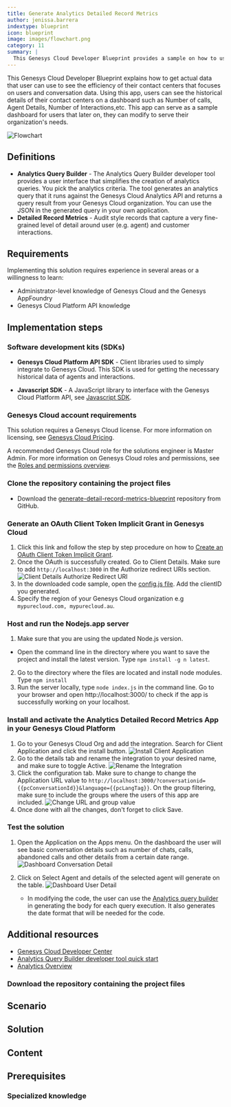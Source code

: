 ```yaml
---
title: Generate Analytics Detailed Record Metrics
author: jenissa.barrera
indextype: blueprint
icon: blueprint
image: images/flowchart.png
category: 11
summary: |
  This Genesys Cloud Developer Blueprint provides a sample on how to use Detailed Records Metrics using the Analytics API. 
---
```


This Genesys Cloud Developer Blueprint explains how to get actual data that user can use to see the efficiency of their contact centers that focuses on users and conversation data. Using this app, users can see the historical details of their contact centers on a dashboard such as Number of calls, Agent Details, Number of Interactions,etc. This app can serve as a sample dashboard for users that later on, they can modify to serve their organization's needs.  

![Flowchart](images/flowchart.png "Flowchart")

## Definitions

* **Analytics Query Builder** - The Analytics Query Builder developer tool provides a user interface that simplifies the creation of analytics queries. You pick the analytics criteria. The tool generates an analytics query that it runs against the Genesys Cloud Analytics API and returns a query result from your Genesys Cloud organization. You can use the JSON in the generated query in your own application.
* **Detailed Record Metrics** - Audit style records that capture a very fine-grained level of detail around user (e.g. agent) and customer interactions.
 
## Requirements

Implementing this solution requires experience in several areas or a willingness to learn:

- Administrator-level knowledge of Genesys Cloud and the Genesys AppFoundry
- Genesys Cloud Platform API knowledge

## Implementation steps

### Software development kits (SDKs)

* **Genesys Cloud Platform API SDK** - Client libraries used to simply integrate to Genesys Cloud. This SDK is used for getting the necessary historical data of agents and interactions.

* **Javascript SDK** - A JavaScript library to interface with the Genesys Cloud Platform API, see [Javascript SDK](https://www.npmjs.com/package/purecloud-platform-client-v2 "a").



### Genesys Cloud account requirements

This solution requires a Genesys Cloud license. For more information on licensing, see [Genesys Cloud Pricing](https://www.genesys.com/pricing "Opens the pricing article").

A recommended Genesys Cloud role for the solutions engineer is Master Admin. For more information on Genesys Cloud roles and permissions, see the [Roles and permissions overview](https://help.mypurecloud.com/?p=24360 "Opens the Roles and permissions overview article").


### Clone the repository containing the project files

* Download the [generate-detail-record-metrics-blueprint](https://github.com/GenesysCloudBlueprints/analytics-detail-record-metrics-blueprint "Opens the generate-detail-record-metrics-blueprint repository in GitHub") repository from GitHub.

### Generate an OAuth Client Token Implicit Grant in Genesys Cloud
1. Click this link and follow the step by step procedure on how to [Create an OAuth Client Token Implicit Grant](https://help.mypurecloud.com/articles/create-an-oauth-client/ "a"). 
2. Once the OAuth is successfully created. Go to Client Details. Make sure to add `http://localhost:3000` in the Authorize redirect URIs section. 
 ![Client Details Authorize Redirect URI](images/client-details-authorize-redirect-uri.png "Client Details Authorize Redirect URI")
3. In the downloaded code sample, open the [config.js file](https://github.com/jenissabarrera/generate-detail-record-metrics-blueprint/blob/main/docs/scripts/config.js "a"). Add the clientID you generated. 
4. Specify the region of your Genesys Cloud organization e.g `mypurecloud.com, mypurecloud.au`.

### Host and run the Nodejs.app server

1. Make sure that you are using the updated Node.js version. 

  * Open the command line in the directory where you want to save the project and install the latest version. Type `npm install -g n latest`.

2. Go to the directory where the files are located and install node modules. Type `npm install`  
3. Run the server locally, type `node index.js` in the command line. Go to your browser and open http://localhost:3000/ to check if the app is successfully working on your localhost.

### Install and activate the Analytics Detailed Record Metrics App in your Genesys Cloud Platform

1. Go to your Genesys Cloud Org and add the integration. Search for Client Application and click the install button.
 ![Install Client Application](images/client-app-install.png "Install Client Application")
2. Go to the details tab and rename the integration to your desired name, and make sure to toggle Active.
 ![Rename the Integration](images/rename-integration.PNG "Rename the Integration")
3. Click the configuration tab. Make sure to change to change the Application URL value to `http://localhost:3000/?conversationid={{pcConversationId}}&language={{pcLangTag}}`. On the group filtering, make sure to include the groups where the users of this app are included. 
   ![Change URL and group value](images/change-url-and-group.PNG "Change URL and group value")
4. Once done with all the changes, don't forget to click Save.

### Test the solution

1. Open the Application on the Apps menu. On the dashboard the user will see basic conversation details such as number of chats, calls, abandoned calls and other details from a certain date range. 
  ![Dashboard Conversation Detail](images/dashboard-conversation-details.PNG "Dashboard Conversation Detail")
2. Click on Select Agent and details of the selected agent will generate on the table. 
   ![Dashboard User Detail](images/user-details.PNG "Dashboard User Detail")

    * In modifying the code, the user can use the [Analytics query builder](https://developer.genesys.cloud/developer-tools/#/analytics-query-builder "a") in generating the body for each query execution. It also generates the date format that will be needed for the code. 

## Additional resources
* [Genesys Cloud Developer Center](https://developer.mypurecloud.com/ "a")
* [Analytics Query Builder developer tool quick start](https://developer.mypurecloud.com/gettingstarted/developer-tools-analytics-query.html "a")
* [Analytics Overview](https://developer.mypurecloud.com/api/rest/v2/analytics/overview.html#:~:text=Genesys%20Cloud%20provides%20a%20rich,performance%20and%20customer%2Fagent%20interactions. "a")

### Download the repository containing the project files

## Scenario

## Solution

## Content

## Prerequisites

### Specialized knowledge
